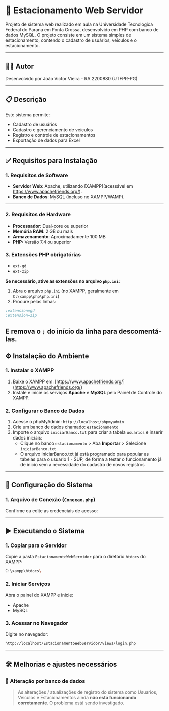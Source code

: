 # 🚗 Estacionamento Web Servidor

Projeto de sistema web realizado em aula na Universidade Tecnologica Federal do Parana em Ponta Grossa, desenvolvido em PHP com banco de dados MySQL. 
O projeto consiste em um sistema simples de estacionamento, contendo o cadastro de usuários, veículos e o estacionamento.

---

## 🧑‍💻 Autor

Desenvolvido por João Victor Vieira - RA 2200880 (UTFPR-PG)

---

## 📋 Descrição

Este sistema permite:
- Cadastro de usuários
- Cadastro e gerenciamento de veículos
- Registro e controle de estacionamentos
- Exportação de dados para Excel

---

## ✅ Requisitos para Instalação

### 1. Requisitos de Software
- **Servidor Web**: Apache, utilizando [XAMPP](acessável em https://www.apachefriends.org/).
- **Banco de Dados**: MySQL (incluso no XAMPP/WAMP).

--- 

### 2. Requisitos de Hardware
- **Processador**: Dual-core ou superior
- **Memória RAM**: 2 GB ou mais
- **Armazenamento**: Aproximadamente 100 MB
- **PHP:** Versão 7.4 ou superior

### 3. Extensões PHP obrigatórias
- `ext-gd`
- `ext-zip`

**Se necessário, ative as extensões no arquivo `php.ini`:**
1. Abra o arquivo `php.ini` (no XAMPP, geralmente em `C:\xampp\php\php.ini`)
2. Procure pelas linhas:
```ini
;extension=gd
;extension=zip
```
E remova o `;` do início da linha para descomentá-las.
---

## ⚙️ Instalação do Ambiente

### 1. Instalar o XAMPP
1. Baixe o XAMPP em: [https://www.apachefriends.org/](https://www.apachefriends.org/)
2. Instale e inicie os serviços **Apache** e **MySQL** pelo Painel de Controle do XAMPP.

### 2. Configurar o Banco de Dados
1. Acesse o phpMyAdmin: `http://localhost/phpmyadmin`
2. Crie um banco de dados chamado: `estacionamento`
3. Importe o arquivo `iniciarBanco.txt` para criar a tabela `usuarios` e inserir dados iniciais:
   - Clique no banco `estacionamento` > Aba **Importar** > Selecione `iniciarBanco.txt`
   - O arquivo iniciarBanco.txt já está programado para popular as tabelas para o usuario 1 - SUP, de forma a testar o funcionamento já de inicio sem a necessidade do cadastro de novos registros

---

## 🔧 Configuração do Sistema

### 1. Arquivo de Conexão (`Conexao.php`)
Confirme ou edite as credenciais de acesso:

---

## ▶️ Executando o Sistema

### 1. Copiar para o Servidor
Copie a pasta `EstacionamentoWebServidor` para o diretório `htdocs` do XAMPP:
```bash
C:\xampp\htdocs\
```

### 2. Iniciar Serviços
Abra o painel do XAMPP e inicie:
- Apache
- MySQL

### 3. Acessar no Navegador
Digite no navegador:
```
http://localhost/EstacionamentoWebServidor/views/login.php
```

---

## 🛠️ Melhorias e ajustes necessários

### 🔴 Alteração por banco de dados
> As alterações / atualizações de registro do sistema como Usuarios, Veiculos e Estacionamentos ainda **não está funcionando corretamente**. O problema está sendo investigado.

